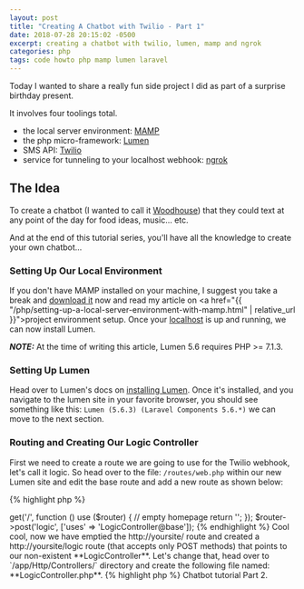 ```yaml
---
layout: post
title: "Creating A Chatbot with Twilio - Part 1"
date: 2018-07-28 20:15:02 -0500
excerpt: creating a chatbot with twilio, lumen, mamp and ngrok
categories: php
tags: code howto php mamp lumen laravel
---
```

Today I wanted to share a really fun side project I did as part of a surprise birthday present.

It involves four toolings total.

* the local server environment: [MAMP](https://www.mamp.info/en/)
* the php micro-framework: [Lumen](https://lumen.laravel.com)
* SMS API: [Twilio](https://www.twilio.com/)
* service for tunneling to your localhost webhook: [ngrok](https://ngrok.com/)

## The Idea

To create a chatbot (I wanted to call it [Woodhouse](http://archer.wikia.com/wiki/Woodhouse)) that they could text at any point of the day for food ideas, music... etc.

And at the end of this tutorial series, you'll have all the knowledge to create your own chatbot...

### Setting Up Our Local Environment

If you don't have MAMP installed on your machine, I suggest you take a break and [download it](https://www.mamp.info/en/downloads/) now and read my article on <a href="{{ "/php/setting-up-a-local-server-environment-with-mamp.html" | relative_url }}">project environment setup</a>. Once your [localhost](http://localhost/) is up and running, we can now install Lumen.

***NOTE:*** At the time of writing this article, Lumen 5.6 requires PHP >= 7.1.3.

### Setting Up Lumen

Head over to Lumen's docs on [installing Lumen](https://lumen.laravel.com/docs/5.6/installation). Once it's installed, and you navigate to the lumen site in your favorite browser, you should see something like this: `Lumen (5.6.3) (Laravel Components 5.6.*)` we can move to the next section.

### Routing and Creating Our Logic Controller

First we need to create a route we are going to use for the Twilio webhook, let's call it logic. So head over to the file: `/routes/web.php` within our new Lumen site and edit the base route and add a new route as shown below:

{% highlight php %}
<?php
$router->get('/', function () use ($router) {
  // empty homepage
  return '';
});

$router->post('logic', ['uses' => 'LogicController@base']);
{% endhighlight %}

Cool cool, now we have emptied the http://yoursite/ route and created a http://yoursite/logic route (that accepts only POST methods) that points to our non-existent **LogicController**. Let's change that, head over to `/app/Http/Controllers/` directory and create the following file named: **LogicController.php**.

{% highlight php %}
<?php
namespace App\Http\Controllers;
use Illuminate\Http\Request;

class LogicController extends Controller {
    public function __construct() {

    }

    public function base(Request $request) {

      return 'we got here!';
    }
}
{% endhighlight %}

Now if you navigate to http://yoursite/logic, you should see a simple message: ***we got here!***

### Adding Twilio Support to Lumen/Laravel

Next step is relatively straight forward, and very well documented here on Twilio's site: [TWILIO SMS PHP QUICKSTART](https://www.twilio.com/docs/sms/quickstart/php)

But high level, go to the site's root within your command line and install the Twilio SDK by running:
{% highlight conf %}
composer require twilio/sdk
{% endhighlight %}

After that, we can use it within our LogicController by updating the top of the file with two new lines:

{% highlight php %}
<?php
namespace App\Http\Controllers;
use Illuminate\Http\Request;

// new lines added here
use Twilio\Rest\Client;
use Twilio\Twiml;

class LogicController extends Controller {
{% endhighlight %}

That's it for this article, but next we will talk about the use of tunneling our local application with .ngrok and buying a Twilio number to send and receive text from. Go ahead and [download .ngrok](https://ngrok.com/download) ;-)

For the next steps, head on over to <a href="{{ "/php/creating-a-chatbot-with-twilio-lumen-and-ngrok-part-2.html" | relative_url }}">Chatbot tutorial Part 2</a>.
